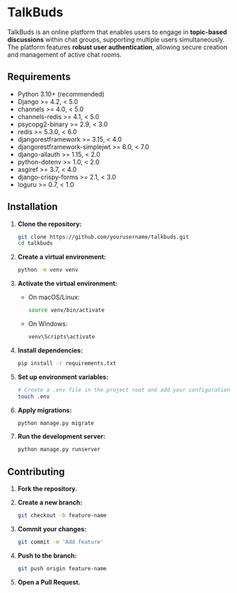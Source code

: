 # TalkBuds

TalkBuds is an online platform that enables users to engage in **topic-based discussions** within chat groups, supporting multiple users simultaneously. The platform features **robust user authentication**, allowing secure creation and management of active chat rooms.

## Requirements

- Python 3.10+ (recommended)
- Django >= 4.2, < 5.0
- channels >= 4.0, < 5.0
- channels-redis >= 4.1, < 5.0
- psycopg2-binary >= 2.9, < 3.0
- redis >= 5.3.0, < 6.0
- djangorestframework >= 3.15, < 4.0
- djangorestframework-simplejwt >= 6.0, < 7.0
- django-allauth >= 1.15, < 2.0
- python-dotenv >= 1.0, < 2.0
- asgiref >= 3.7, < 4.0
- django-crispy-forms >= 2.1, < 3.0
- loguru >= 0.7, < 1.0

## Installation

1. **Clone the repository:**

   ```bash
   git clone https://github.com/yourusername/talkbuds.git
   cd talkbuds

2. **Create a virtual environment:**

   ```bash
   python -m venv venv


3. **Activate the virtual environment:**

   - On macOS/Linux:

     ```bash
     source venv/bin/activate
     ```

   - On Windows:

     ```bash
     venv\Scripts\activate

4. **Install dependencies:**

   ```bash
   pip install -r requirements.txt


5. **Set up environment variables:**

   ```bash
   # Create a .env file in the project root and add your configurations
   touch .env

6. **Apply migrations:**

   ```bash
   python manage.py migrate

7. **Run the development server:**

   ```bash
   python manage.py runserver


## Contributing

1. **Fork the repository.**

2. **Create a new branch:**

   ```bash
   git checkout -b feature-name

3. **Commit your changes:**

    ```bash
    git commit -m 'Add feature'

4. **Push to the branch:**

    ```bash
    git push origin feature-name

5. **Open a Pull Request.**



